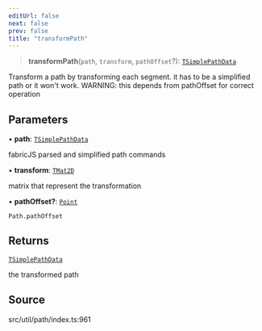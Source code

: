 ```yaml
---
editUrl: false
next: false
prev: false
title: "transformPath"
---
```


> **transformPath**(`path`, `transform`, `pathOffset`?): [`TSimplePathData`](../type-aliases/TSimplePathData.md)

Transform a path by transforming each segment.
it has to be a simplified path or it won't work.
WARNING: this depends from pathOffset for correct operation

## Parameters

• **path**: [`TSimplePathData`](../type-aliases/TSimplePathData.md)

fabricJS parsed and simplified path commands

• **transform**: [`TMat2D`](../../../type-aliases/TMat2D.md)

matrix that represent the transformation

• **pathOffset?**: [`Point`](../../../classes/Point.md)

`Path.pathOffset`

## Returns

[`TSimplePathData`](../type-aliases/TSimplePathData.md)

the transformed path

## Source

src/util/path/index.ts:961
